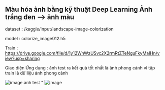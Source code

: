 Màu hóa ảnh bằng kỹ thuật Deep Learning
Ảnh trắng đen --> ảnh màu 
-----------------
dataset : /kaggle/input/landscape-image-colorization

model : colorize_image012.h5

Train : https://drive.google.com/file/d/1y12WnWzUSvc2X2rmRtZTeNguFkyMalHn/view?usp=sharing

Giao diện Ứng dụng : ảnh test ra kết quả tốt nhất là ảnh phong cảnh vì tập train là dữ liệu ảnh phong cảnh

![image](https://github.com/user-attachments/assets/a1352834-2920-4c9f-a0d5-cb15dcca302b)
ảnh test "
![image](https://github.com/user-attachments/assets/ae5ae4b0-e2b2-44fe-b6e5-5ed9da32e63f)


